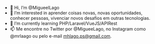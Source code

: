 - 👋 Hi, I’m @MigueelLago
- 👀 I’m interested in aprender coisas novas, novas oportunidades, conhecer pessoas, vivenciar novos desafios em outras tecnologias.
- 🌱 I’m currently learning PHP/Laravel/VueJS/APIRest
- 📫 Me encontre no Twitter por @MigueeLago, no Instagram como @mrlaago ou pelo e-mail mhlago.ps@gmail.com.

<!---
MigueelLago/MigueelLago is a ✨ special ✨ repository because its `README.md` (this file) appears on your GitHub profile.
You can click the Preview link to take a look at your changes.
--->
